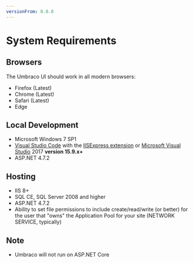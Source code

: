 ```yaml
---
versionFrom: 8.0.0
---
```


# System Requirements

## Browsers
The Umbraco UI should work in all modern browsers:

* Firefox (Latest)
* Chrome (Latest)
* Safari (Latest)
* Edge

## Local Development
* Microsoft Windows 7 SP1
* [Visual Studio Code](https://code.visualstudio.com/) with the [IISExpress extension](https://marketplace.visualstudio.com/items?itemName=warren-buckley.iis-express) or [Microsoft Visual Studio](https://www.visualstudio.com/) 2017 **version 15.9.x+**
* ASP.NET 4.7.2

## Hosting
* IIS 8+
* SQL CE, SQL Server 2008 and higher
* ASP.NET 4.7.2
* Ability to set file permissions to include create/read/write (or better) for the user that "owns" the Application Pool for your site (NETWORK SERVICE, typically)

## Note
* Umbraco will not run on ASP.NET Core
